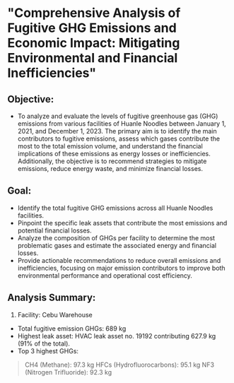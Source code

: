 # "Comprehensive Analysis of Fugitive GHG Emissions and Economic Impact: Mitigating Environmental and Financial Inefficiencies"

## Objective:
* To analyze and evaluate the levels of fugitive greenhouse gas (GHG) emissions from various facilities of Huanle Noodles between January 1, 2021, and December 1, 2023. The primary aim is to identify the main contributors to fugitive emissions, assess which gases contribute the most to the total emission volume, and understand the financial implications of these emissions as energy losses or inefficiencies. Additionally, the objective is to recommend strategies to mitigate emissions, reduce energy waste, and minimize financial losses.

## Goal:

* Identify the total fugitive GHG emissions across all Huanle Noodles facilities.
* Pinpoint the specific leak assets that contribute the most emissions and potential financial losses.
* Analyze the composition of GHGs per facility to determine the most problematic gases and estimate the associated energy and financial losses.
* Provide actionable recommendations to reduce overall emissions and inefficiencies, focusing on major emission contributors to improve both environmental performance and operational cost efficiency.

## Analysis Summary:
1. Facility: Cebu Warehouse
* Total fugitive emission GHGs: 689 kg
* Highest leak asset: HVAC leak asset no. 19192 contributing 627.9 kg (91% of the total).
* Top 3 highest GHGs:
> CH4 (Methane): 97.3 kg
> HFCs (Hydrofluorocarbons): 95.1 kg
> NF3 (Nitrogen Trifluoride): 92.3 kg


